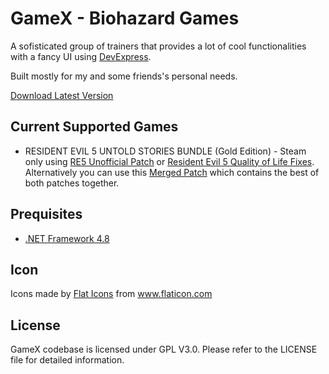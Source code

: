 GameX - Biohazard Games
=======================

A sofisticated group of trainers that provides a lot of cool functionalities with a fancy UI using [DevExpress](https://www.devexpress.com).

Built mostly for my and some friends's personal needs.

[Download Latest Version](https://raw.githubusercontent.com/LuBuCake/GameX/main/GameX/GameX.Versioning/GameX.Launcher.x86/latest.zip)

## Current Supported Games

* RESIDENT EVIL 5 UNTOLD STORIES BUNDLE (Gold Edition) - Steam only using [RE5 Unofficial Patch](https://steamcommunity.com/sharedfiles/filedetails/?id=864823595) or [Resident Evil 5 Quality of Life Fixes](https://steamcommunity.com/sharedfiles/filedetails/?id=1533171339). Alternatively you can use this [Merged Patch](https://github.com/LuBuCake/GameX/raw/refs/heads/main/GameX/GameX.Prequisites/GameX.Biohazard.5/RE5%20Maluc's%20Fixes%20+%20Rick's%20QOL%20Fixes.zip) which contains the best of both patches together.

## Prequisites

* [.NET Framework 4.8](https://dotnet.microsoft.com/en-us/download/dotnet-framework/net48)

## Icon

<div>Icons made by <a href="https://www.flaticon.com/authors/flat-icons" title="Flat Icons">Flat Icons</a> from <a href="https://www.flaticon.com/" title="Flaticon">www.flaticon.com</a></div>

## License

GameX codebase is  licensed under GPL V3.0.
Please refer to the LICENSE file for detailed information.

